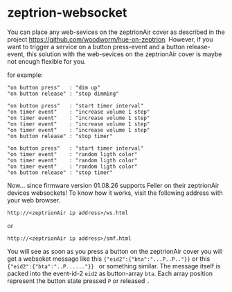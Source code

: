 # zeptrion-websocket

You can place any web-sevices on the zeptrionAir cover as described in the project https://github.com/woodworm/hue-on-zeptrion.
However, if you want to trigger a service on a button press-event and a button release-event, this solution with the web-sevices on the zeptrionAir cover is maybe
not enough flexible for you.

for example:
```
"on button press"   : "dim up"
"on button release" : "stop dimming"
```
```
"on button press"   : "start timer interval"
"on timer event"    : "increase volume 1 step"
"on timer event"    : "increase volume 1 step"
"on timer event"    : "increase volume 1 step"
"on timer event"    : "increase volume 1 step"
"on button release" : "stop timer"
```
```
"on button press"   : "start timer interval"
"on timer event"    : "random ligth color"
"on timer event"    : "random ligth color"
"on timer event"    : "random ligth color"
"on button release" : "stop timer"
```

Now... since firmware version 01.08.26 supports Feller on their zeptrionAir devices websockets! To know how it works, visit the following address with your web browser.

```
http://<zeptrionAir ip address>/ws.html
```
 or
```
http://<zeptrionAir ip address>/smf.html
```

You will see as soon as you press a button on the zeptrionAir cover you will get
a websoket message like this ```{"eid2":{"bta":"...P..P.."}}``` or this  ```{"eid2":{"bta":"..P......"}} ``` or something similar. The message itself is packed into the event-id-2 ```eid2``` as button-array ```bta```. Each array position represent the button state pressed ```P``` or released ```.```
